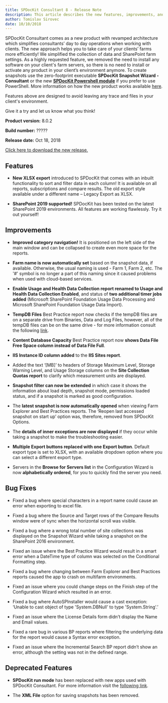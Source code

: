 ```yaml
---
title: SPDocKit Consultant 8 - Release Note
description: This article describes the new features, improvements, and bug fixes that are delivered in SPDocKit Consultant 8. 
author: Tomislav Sirovec
date: 10/10/2018
---
```


SPDocKit Consultant comes as a new product with revamped architecture which simplifies consultants’ day to day operations when working with clients. The new approach helps you to take care of your clients’ farms more efficiently! We simplified the collection of data and SharePoint farm settings. As a highly requested feature, we removed the need to install any software on your client's farm servers, so there is no need to install or activate any product in your client’s environment anymore. To create snapshots use the zero-footprint executable __SPDocKit Snapshot Wizard - Consultant__ or the new __[SPDocKit Powershell module](https://www.powershellgallery.com/packages/SysKit.SPDocKit.PS)__ if you prefer to use PowerShell. More information on how the new product works available [here](#internal/how-to/create-snapshot).

Features above are designed to avoid leaving any trace and files in your client's environment.

Give it a try and let us know what you think! 

__Product version:__ 8.0.2 

__Build number:__ ????? 

__Release date:__ Oct 18, 2018 

[Click here to download the new release.](https://www.syskit.com/products/spdockit/download/)


## Features


* __New XLSX export__ introduced to SPDocKit that comes with an inbuilt functionality to sort and filter data in each column! It is available on all reports, subscriptions and compare results. The old export style available under a different name – Legacy Export as XLSX.

* __SharePoint 2019 supported!__ SPDocKit has been tested on the latest SharePoint 2019 environments. All features are working flawlessly. Try it out yourself!

## Improvements

* __Improved category navigation!__ It is positioned on the left side of the main window and can be collapsed to create even more space for the reports.

* __Farm name is now automatically set__ based on the snapshot data, if available. Otherwise, the usual naming is used - Farm 1, Farm 2, etc. The '#' symbol is no longer a part of this naming since it caused problems when used with cloud-based services.

* __Enable Usage and Health Data Collection report renamed to Usage and Health Data Collection Enabled__, and status of __two additional timer jobs added__ (Microsoft SharePoint Foundation Usage Data Processing and Microsoft SharePoint Foundation Usage Data Import).

* __TempDB Files__ Best Practice report now checks if the tempDB files are on a separate drive from Binaries, Data and Log Files, however, all of the tempDB files can be on the same drive - for more information consult the following [link](https://docs.syskit.com/bp/v1/databases/tempdb/files/). 

* __Content Database Capacity__ Best Practice report now __shows Data File Free Space column instead of Data File Full__.

* __IIS Instance ID column added__ to the __IIS Sites report__.

* Added the text ‘[MB]’ to headers of Storage Maximum Level, Storage Warning Level, and Usage Storage columns on the __Site Collection Quotas report__ to clarify which measurement units are displayed.

* __Snapshot filter can now be extended__ in which case it shows the information about load depth, snapshot mode, permissions loaded status, and if a snapshot is marked as good configuration.

* The __latest snapshot is now automatically opened__ when viewing Farm Explorer and Best Practices reports. The ‘Reopen last accessed snapshot on start up’ option was, therefore, removed from SPDocKit Options. 

* The __details of inner exceptions are now displayed__ if they occur while taking a snapshot to make the troubleshooting easier.

* __Multiple Export buttons replaced with one Export button__. Default export type is set to XLSX, with an available dropdown option where you can select a different export type. 

* Servers in the __Browse for Servers list__ in the Configuration Wizard is now __alphabetically ordered__, for you to quickly find the server you need.


## Bug Fixes

* Fixed a bug where special characters in a report name could cause an error when exporting to excel file. 

* Fixed a bug where the Source and Target rows of the Compare Results window were of sync when the horizontal scroll was visible.

* Fixed a bug where a wrong total number of site collections was displayed on the Snapshot Wizard while taking a snapshot on the SharePoint 2016 environment.

* Fixed an issue where the Best Practice Wizard would result in a smart error when a DateTime type of column was selected on the Conditional Formatting step.

* Fixed a bug where changing between Farm Explorer and Best Practices reports caused the app to crash on multifarm environments. 

* Fixed an issue where you could change steps on the Finish step of the Configuration Wizard which resulted in an error. 

* Fixed a bug where AutoSPInstaller would cause a cast exception: ‘Unable to cast object of type 'System.DBNull' to type 'System.String'.’

* Fixed an issue where the License Details form didn’t display the Name and Email values.

* Fixed a rare bug in various BP reports where filtering the underlying data for the report would cause a Syntax error exception.

* Fixed an issue where the Incremental Search BP report didn’t show an error, although the setting was not in the defined range.  


## Deprecated Features

* __SPDocKit run mode__ has been replaced with new apps used with SPDocKit Consultant.
For more information visit the [following link](#internal/how-to/create-snapshot).

* The __XML File__ option for saving snapshots has been removed.